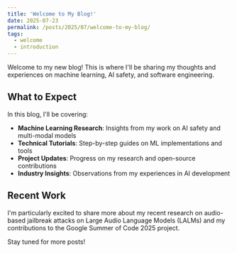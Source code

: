 ```yaml
---
title: 'Welcome to My Blog!'
date: 2025-07-23
permalink: /posts/2025/07/welcome-to-my-blog/
tags:
  - welcome
  - introduction
---
```


Welcome to my new blog! This is where I'll be sharing my thoughts and experiences on machine learning, AI safety, and software engineering.

## What to Expect

In this blog, I'll be covering:

- **Machine Learning Research**: Insights from my work on AI safety and multi-modal models
- **Technical Tutorials**: Step-by-step guides on ML implementations and tools
- **Project Updates**: Progress on my research and open-source contributions
- **Industry Insights**: Observations from my experiences in AI development

## Recent Work

I'm particularly excited to share more about my recent research on audio-based jailbreak attacks on Large Audio Language Models (LALMs) and my contributions to the Google Summer of Code 2025 project.

Stay tuned for more posts!